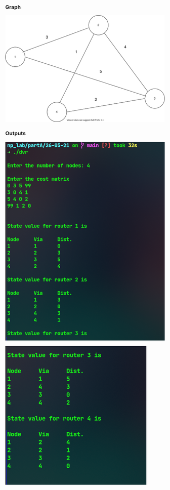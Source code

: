 ### Graph
![graph](dvr.svg)

### Outputs

![output](outputs/output1.png)

![output](outputs/output2.png)

